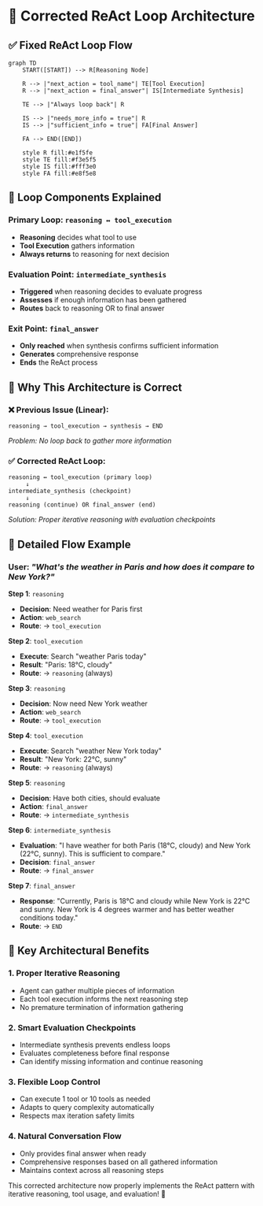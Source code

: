 # 🔄 Corrected ReAct Loop Architecture

## ✅ **Fixed ReAct Loop Flow**

```mermaid
graph TD
    START([START]) --> R[Reasoning Node]
    
    R --> |"next_action = tool_name"| TE[Tool Execution]
    R --> |"next_action = final_answer"| IS[Intermediate Synthesis]
    
    TE --> |"Always loop back"| R
    
    IS --> |"needs_more_info = true"| R
    IS --> |"sufficient_info = true"| FA[Final Answer]
    
    FA --> END([END])
    
    style R fill:#e1f5fe
    style TE fill:#f3e5f5
    style IS fill:#fff3e0
    style FA fill:#e8f5e8
```

## 🔄 **Loop Components Explained**

### **Primary Loop**: `reasoning ↔ tool_execution`
- **Reasoning** decides what tool to use
- **Tool Execution** gathers information  
- **Always returns** to reasoning for next decision

### **Evaluation Point**: `intermediate_synthesis`
- **Triggered** when reasoning decides to evaluate progress
- **Assesses** if enough information has been gathered
- **Routes** back to reasoning OR to final answer

### **Exit Point**: `final_answer`
- **Only reached** when synthesis confirms sufficient information
- **Generates** comprehensive response
- **Ends** the ReAct process

## 🎯 **Why This Architecture is Correct**

### ❌ **Previous Issue (Linear)**:
```
reasoning → tool_execution → synthesis → END
```
*Problem: No loop back to gather more information*

### ✅ **Corrected ReAct Loop**:
```
reasoning ↔ tool_execution (primary loop)
     ↓
intermediate_synthesis (checkpoint)
     ↓
reasoning (continue) OR final_answer (end)
```
*Solution: Proper iterative reasoning with evaluation checkpoints*

## 📝 **Detailed Flow Example**

### User: *"What's the weather in Paris and how does it compare to New York?"*

**Step 1**: `reasoning`
- **Decision**: Need weather for Paris first
- **Action**: `web_search`
- **Route**: → `tool_execution`

**Step 2**: `tool_execution`
- **Execute**: Search "weather Paris today"
- **Result**: "Paris: 18°C, cloudy"
- **Route**: → `reasoning` (always)

**Step 3**: `reasoning`
- **Decision**: Now need New York weather
- **Action**: `web_search`  
- **Route**: → `tool_execution`

**Step 4**: `tool_execution`
- **Execute**: Search "weather New York today"
- **Result**: "New York: 22°C, sunny"
- **Route**: → `reasoning` (always)

**Step 5**: `reasoning`
- **Decision**: Have both cities, should evaluate
- **Action**: `final_answer`
- **Route**: → `intermediate_synthesis`

**Step 6**: `intermediate_synthesis`
- **Evaluation**: "I have weather for both Paris (18°C, cloudy) and New York (22°C, sunny). This is sufficient to compare."
- **Decision**: `final_answer`
- **Route**: → `final_answer`

**Step 7**: `final_answer`
- **Response**: "Currently, Paris is 18°C and cloudy while New York is 22°C and sunny. New York is 4 degrees warmer and has better weather conditions today."
- **Route**: → `END`

## 🔧 **Key Architectural Benefits**

### 1. **Proper Iterative Reasoning**
- Agent can gather multiple pieces of information
- Each tool execution informs the next reasoning step
- No premature termination of information gathering

### 2. **Smart Evaluation Checkpoints** 
- Intermediate synthesis prevents endless loops
- Evaluates completeness before final response
- Can identify missing information and continue reasoning

### 3. **Flexible Loop Control**
- Can execute 1 tool or 10 tools as needed
- Adapts to query complexity automatically
- Respects max iteration safety limits

### 4. **Natural Conversation Flow**
- Only provides final answer when ready
- Comprehensive responses based on all gathered information
- Maintains context across all reasoning steps

This corrected architecture now properly implements the ReAct pattern with iterative reasoning, tool usage, and evaluation! 🎉